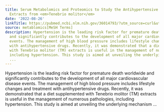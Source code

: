 ```yaml
---
title: Serum Metabolomics and Proteomics to Study the Antihypertensive Effect of Protein
  Extracts from <em>Tenebrio molitor</em>
date: '2022-08-26'
linkTitle: https://pubmed.ncbi.nlm.nih.gov/36014793/?utm_source=curl&utm_medium=rss&utm_campaign=pubmed-2&utm_content=1Zkrxt7ktlCbHBXEV3v65xxSnkSWNsJ1A6Fq3gBniKhGfIUslK&fc=20210907212339&ff=20220829215536&v=2.17.7
source: metablomics[MeSH Terms]
description: Hypertension is the leading risk factor for premature death worldwide
  and significantly contributes to the development of all major cardiovascular disease
  events. The management of high blood pressure includes lifestyle changes and treatment
  with antihypertensive drugs. Recently, it was demonstrated that a diet supplemented
  with Tenebrio molitor (TM) extracts is useful in the management of numerous pathologies,
  including hypertension. This study is aimed at unveiling the underlying mechanism
  ...
---
```

Hypertension is the leading risk factor for premature death worldwide and significantly contributes to the development of all major cardiovascular disease events. The management of high blood pressure includes lifestyle changes and treatment with antihypertensive drugs. Recently, it was demonstrated that a diet supplemented with Tenebrio molitor (TM) extracts is useful in the management of numerous pathologies, including hypertension. This study is aimed at unveiling the underlying mechanism ...